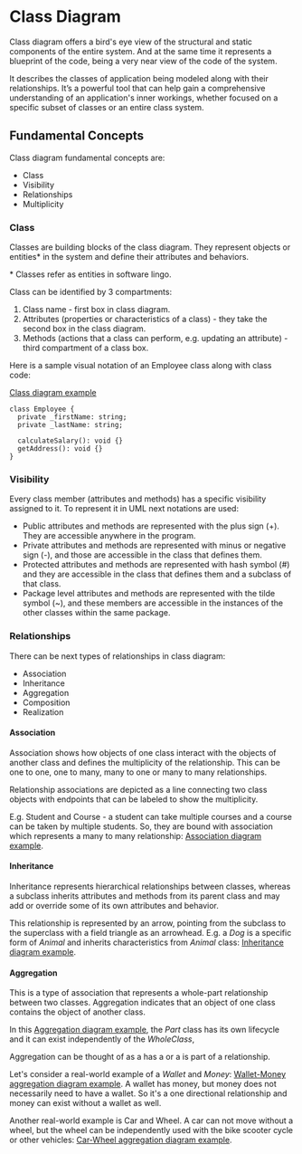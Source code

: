 # Class Diagram

Class diagram offers a bird's eye view of the structural and static components of the entire system. And at the same time it represents a blueprint of the code, being a very near view of the code of the system.

It describes the classes of application being modeled along with their relationships. It’s a powerful tool that can help gain a comprehensive understanding of an application's inner workings, whether focused on a specific subset of classes or an entire class system.

## Fundamental Concepts

Class diagram fundamental concepts are:

- Class
- Visibility
- Relationships
- Multiplicity

### Class

Classes are building blocks of the class diagram. They represent objects or entities\* in the system and define their attributes and behaviors.

\* Classes refer as entities in software lingo.

Class can be identified by 3 compartments:

1. Class name - first box in class diagram.
2. Attributes (properties or characteristics of a class) - they take the second box in the class diagram.
3. Methods (actions that a class can perform, e.g. updating an attribute) - third compartment of a class box.

Here is a sample visual notation of an Employee class along with class code:

[Class diagram example](https://ntonbala.github.io/uml-diagrams/Structural/Class/img/class-concept.drawio.html)

```
class Employee {
  private _firstName: string;
  private _lastName: string;

  calculateSalary(): void {}
  getAddress(): void {}
}
```

### Visibility

Every class member (attributes and methods) has a specific visibility assigned to it. To represent it in UML next notations are used:

- Public attributes and methods are represented with the plus sign (+). They are accessible anywhere in the program.
- Private attributes and methods are represented with minus or negative sign (-), and those are accessible in the class that defines them.
- Protected attributes and methods are represented with hash symbol (#) and they are accessible in the class that defines them and a subclass of that class.
- Package level attributes and methods are represented with the tilde symbol (~), and these members are accessible in the instances of the other classes within the same package.

### Relationships

There can be next types of relationships in class diagram:

- Association
- Inheritance
- Aggregation
- Composition
- Realization

#### Association

Association shows how objects of one class interact with the objects of another class and defines the multiplicity of the relationship. This can be one to one, one to many, many to one or many to many relationships.

Relationship associations are depicted as a line connecting two class objects with endpoints that can be labeled to show the multiplicity.

E.g. Student and Course - a student can take multiple courses and a course can be taken by multiple students. So, they are bound with association which represents a many to many relationship: [Association diagram example](https://ntonbala.github.io/uml-diagrams/Structural/Class/img/relationships-concept-association.drawio.html).

#### Inheritance

Inheritance represents hierarchical relationships between classes, whereas a subclass inherits attributes and methods from its parent class and may add or override some of its own attributes and behavior.

This relationship is represented by an arrow, pointing from the subclass to the superclass with a field triangle as an arrowhead. E.g. a _Dog_ is a specific form of _Animal_ and inherits characteristics from _Animal_ class: [Inheritance diagram example](https://ntonbala.github.io/uml-diagrams/Structural/Class/img/relationships-concept-inheritance.drawio.html).

#### Aggregation

This is a type of association that represents a whole-part relationship between two classes. Aggregation indicates that an object of one class contains the object of another class.

In this [Aggregation diagram example](https://ntonbala.github.io/uml-diagrams/Structural/Class/img/relationships-concept-aggregation-1.drawio.html), the _Part_ class has its own lifecycle and it can exist independently of the _WholeClass_,

Aggregation can be thought of as a has a or a is part of a relationship.

Let's consider a real-world example of a _Wallet_ and _Money_: [Wallet-Money aggregation diagram example](https://ntonbala.github.io/uml-diagrams/Structural/Class/img/wallet-money.drawio.html). A wallet has money, but money does not necessarily need to have a wallet. So it's a one directional relationship and money can exist without a wallet as well.

Another real-world example is Car and Wheel. A car can not move without a wheel, but the wheel can be independently used with the bike scooter cycle or other vehicles: [Car-Wheel aggregation diagram example](https://ntonbala.github.io/uml-diagrams/Structural/Class/img/car-wheel.drawio.html).
